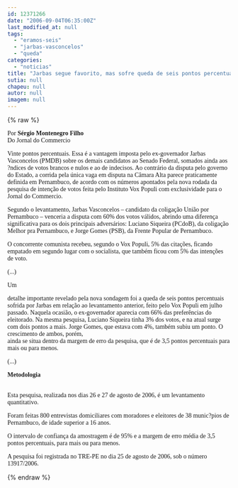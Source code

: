 ```yaml
---
id: 12371266
date: "2006-09-04T06:35:00Z"
last_modified_at: null
tags:
  - "eramos-seis"
  - "jarbas-vasconcelos"
  - "queda"
categories:
  - "noticias"
title: "Jarbas segue favorito, mas sofre queda de seis pontos percentuais"
sutia: null
chapeu: null
autor: null
imagem: null
---
```

{% raw %}
<p><P><FONT face=Verdana>Por <B>Sérgio Montenegro Filho<BR></B>Do Jornal do Commercio</P></p>
<p><P>Vinte pontos percentuais. Essa é a vantagem imposta pelo ex-governador Jarbas Vasconcelos (PMDB) sobre os demais candidatos ao Senado Federal, somados ainda aos ?ndices de votos brancos e nulos e ao de indecisos. Ao contrário da disputa pelo governo do Estado, a corrida pela única vaga em disputa na Câmara Alta parece praticamente definida em Pernambuco, de acordo com os números apontados pela nova rodada da pesquisa de intenção de votos feita pelo Instituto Vox Populi com exclusividade para o Jornal do Commercio.</P></p>
<p><P>Segundo o levantamento, Jarbas Vasconcelos – candidato da coligação União por Pernambuco – venceria a disputa com 60% dos votos válidos, abrindo uma diferença significativa para os dois principais adversários: Luciano Siqueira (PCdoB), da coligação Melhor pra Pernambuco, e Jorge Gomes (PSB), da Frente Popular de Pernambuco. </P></p>
<p><P>O concorrente comunista recebeu, segundo o Vox Populi, 5% das citações, ficando empatado em segundo lugar com o socialista, que também ficou com 5% das intenções de voto.</P></p>
<p><P>(...)</P></p>
<p><P>Um</p>
<p> detalhe importante revelado pela nova sondagem foi a queda de seis pontos percentuais sofrida por Jarbas em relação ao levantamento anterior, feito pelo Vox Populi em julho passado. Naquela ocasião, o ex-governador aparecia com 66% das preferências do eleitorado. Na mesma pesquisa, Luciano Siqueira tinha 3% dos votos, e na atual surge com dois pontos a mais. Jorge Gomes, que estava com 4%, também subiu um ponto. O crescimento de ambos, porém,<BR>ainda se situa dentro da margem de erro da pesquisa, que é de 3,5 pontos percentuais para mais ou para menos.</P></p>
<p><P>(...)</P><B></p>
<p><P>Metodologia</P></B></p>
<p><P><BR>Esta pesquisa, realizada nos dias 26 e 27 de agosto de 2006, é um levantamento quantitativo. </P></p>
<p><P>Foram feitas 800 entrevistas domiciliares com moradores e eleitores de 38 munic?pios de Pernambuco, de idade superior a 16 anos. </P></p>
<p><P>O intervalo de confiança da amostragem é de 95% e a margem de erro média de 3,5 pontos percentuais, para mais ou para menos. </P></p>
<p><P>A pesquisa foi registrada no TRE-PE no dia 25 de agosto de 2006, sob o número 13917/2006.</P></FONT><FONT face=Arial size=2></FONT> </p>
{% endraw %}